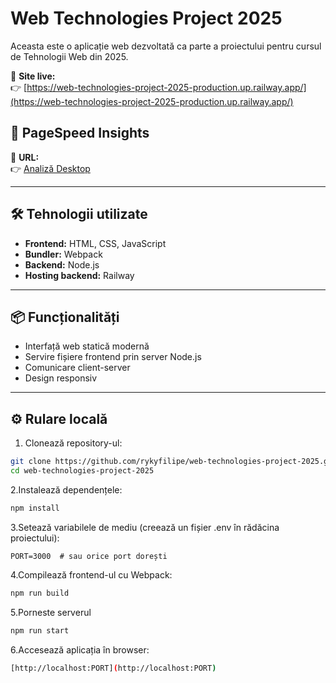 # Web Technologies Project 2025

Aceasta este o aplicație web dezvoltată ca parte a proiectului pentru cursul de Tehnologii Web din 2025.

🔗 **Site live:**  
👉 [https://web-technologies-project-2025-production.up.railway.app/](https://web-technologies-project-2025-production.up.railway.app/)

## 🚀 PageSpeed Insights  
🔗 **URL:**  
👉 [Analiză Desktop](https://pagespeed.web.dev/analysis/https-web-technologies-project-2025-production-up-railway-app/bwfzvqc73w?form_factor=desktop)

---

## 🛠️ Tehnologii utilizate

- **Frontend:** HTML, CSS, JavaScript
- **Bundler:** Webpack
- **Backend:** Node.js
- **Hosting backend:** Railway

---

## 📦 Funcționalități

- Interfață web statică modernă
- Servire fișiere frontend prin server Node.js
- Comunicare client-server
- Design responsiv

---

## ⚙️ Rulare locală

1. Clonează repository-ul:

```bash
git clone https://github.com/rykyfilipe/web-technologies-project-2025.git
cd web-technologies-project-2025

```

2.Instalează dependențele:

```bash
npm install
```
3.Setează variabilele de mediu (creează un fișier .env în rădăcina proiectului):
```.env
PORT=3000  # sau orice port dorești
```
4.Compilează frontend-ul cu Webpack:
```bash
npm run build
```
5.Porneste serverul
```bash
npm run start
```
6.Accesează aplicația în browser:
```bash
[http://localhost:PORT](http://localhost:PORT)
```
